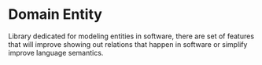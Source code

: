 # Domain Entity

Library dedicated for modeling entities in software, there are set of features
that will improve showing out relations
that happen in software or simplify improve language semantics.